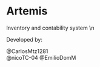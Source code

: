 # Artemis
Inventory and contability system \n

Developed by:

@CarlosMtz1281 </br>
@nicoTC-04
@EmilioDomM

